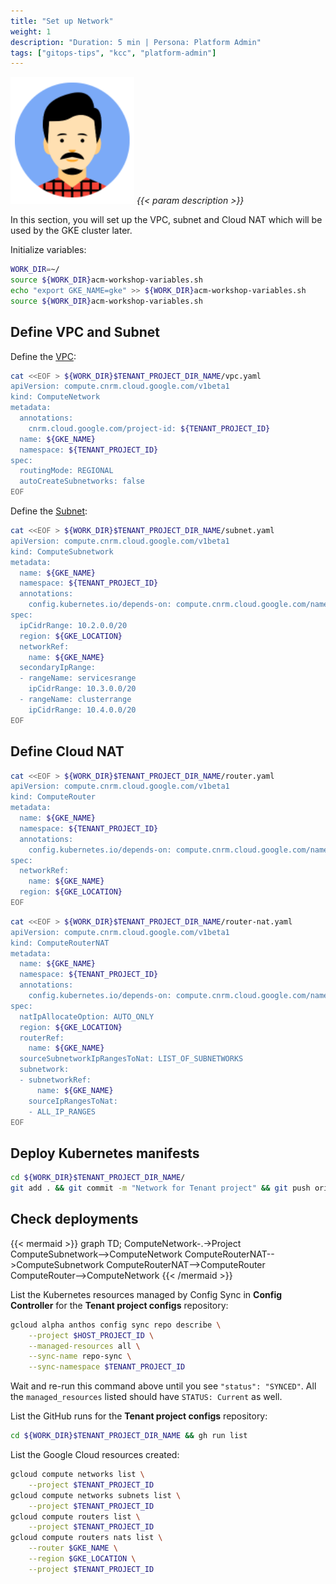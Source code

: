 ```yaml
---
title: "Set up Network"
weight: 1
description: "Duration: 5 min | Persona: Platform Admin"
tags: ["gitops-tips", "kcc", "platform-admin"]
---
```

![Platform Admin](/images/platform-admin.png)
_{{< param description >}}_

In this section, you will set up the VPC, subnet and Cloud NAT which will be used by the GKE cluster later.

Initialize variables:
```Bash
WORK_DIR=~/
source ${WORK_DIR}acm-workshop-variables.sh
echo "export GKE_NAME=gke" >> ${WORK_DIR}acm-workshop-variables.sh
source ${WORK_DIR}acm-workshop-variables.sh
```

## Define VPC and Subnet

Define the [VPC](https://cloud.google.com/config-connector/docs/reference/resource-docs/compute/computenetwork):
```Bash
cat <<EOF > ${WORK_DIR}$TENANT_PROJECT_DIR_NAME/vpc.yaml
apiVersion: compute.cnrm.cloud.google.com/v1beta1
kind: ComputeNetwork
metadata:
  annotations:
    cnrm.cloud.google.com/project-id: ${TENANT_PROJECT_ID}
  name: ${GKE_NAME}
  namespace: ${TENANT_PROJECT_ID}
spec:
  routingMode: REGIONAL
  autoCreateSubnetworks: false
EOF
```

Define the [Subnet](https://cloud.google.com/config-connector/docs/reference/resource-docs/compute/computesubnetwork):
```Bash
cat <<EOF > ${WORK_DIR}$TENANT_PROJECT_DIR_NAME/subnet.yaml
apiVersion: compute.cnrm.cloud.google.com/v1beta1
kind: ComputeSubnetwork
metadata:
  name: ${GKE_NAME}
  namespace: ${TENANT_PROJECT_ID}
  annotations:
    config.kubernetes.io/depends-on: compute.cnrm.cloud.google.com/namespaces/${TENANT_PROJECT_ID}/ComputeNetwork/${GKE_NAME}
spec:
  ipCidrRange: 10.2.0.0/20
  region: ${GKE_LOCATION}
  networkRef:
    name: ${GKE_NAME}
  secondaryIpRange:
  - rangeName: servicesrange
    ipCidrRange: 10.3.0.0/20
  - rangeName: clusterrange
    ipCidrRange: 10.4.0.0/20
EOF
```

## Define Cloud NAT

```Bash
cat <<EOF > ${WORK_DIR}$TENANT_PROJECT_DIR_NAME/router.yaml
apiVersion: compute.cnrm.cloud.google.com/v1beta1
kind: ComputeRouter
metadata:
  name: ${GKE_NAME}
  namespace: ${TENANT_PROJECT_ID}
  annotations:
    config.kubernetes.io/depends-on: compute.cnrm.cloud.google.com/namespaces/${TENANT_PROJECT_ID}/ComputeNetwork/${GKE_NAME}
spec:
  networkRef:
    name: ${GKE_NAME}
  region: ${GKE_LOCATION}
EOF
```

```Bash
cat <<EOF > ${WORK_DIR}$TENANT_PROJECT_DIR_NAME/router-nat.yaml
apiVersion: compute.cnrm.cloud.google.com/v1beta1
kind: ComputeRouterNAT
metadata:
  name: ${GKE_NAME}
  namespace: ${TENANT_PROJECT_ID}
  annotations:
    config.kubernetes.io/depends-on: compute.cnrm.cloud.google.com/namespaces/${TENANT_PROJECT_ID}/ComputeSubnetwork/${GKE_NAME},compute.cnrm.cloud.google.com/namespaces/${TENANT_PROJECT_ID}/ComputeRouter/${GKE_NAME}
spec:
  natIpAllocateOption: AUTO_ONLY
  region: ${GKE_LOCATION}
  routerRef:
    name: ${GKE_NAME}
  sourceSubnetworkIpRangesToNat: LIST_OF_SUBNETWORKS
  subnetwork:
  - subnetworkRef:
      name: ${GKE_NAME}
    sourceIpRangesToNat:
    - ALL_IP_RANGES
EOF
```

## Deploy Kubernetes manifests

```Bash
cd ${WORK_DIR}$TENANT_PROJECT_DIR_NAME/
git add . && git commit -m "Network for Tenant project" && git push origin main
```

## Check deployments

{{< mermaid >}}
graph TD;
  ComputeNetwork-.->Project
  ComputeSubnetwork-->ComputeNetwork
  ComputeRouterNAT-->ComputeSubnetwork
  ComputeRouterNAT-->ComputeRouter
  ComputeRouter-->ComputeNetwork
{{< /mermaid >}}

List the Kubernetes resources managed by Config Sync in **Config Controller** for the **Tenant project configs** repository:
```Bash
gcloud alpha anthos config sync repo describe \
    --project $HOST_PROJECT_ID \
    --managed-resources all \
    --sync-name repo-sync \
    --sync-namespace $TENANT_PROJECT_ID
```
Wait and re-run this command above until you see `"status": "SYNCED"`. All the `managed_resources` listed should have `STATUS: Current` as well.

List the GitHub runs for the **Tenant project configs** repository:
```Bash
cd ${WORK_DIR}$TENANT_PROJECT_DIR_NAME && gh run list
```

List the Google Cloud resources created:
```Bash
gcloud compute networks list \
    --project $TENANT_PROJECT_ID
gcloud compute networks subnets list \
    --project $TENANT_PROJECT_ID
gcloud compute routers list \
    --project $TENANT_PROJECT_ID
gcloud compute routers nats list \
    --router $GKE_NAME \
    --region $GKE_LOCATION \
    --project $TENANT_PROJECT_ID
```